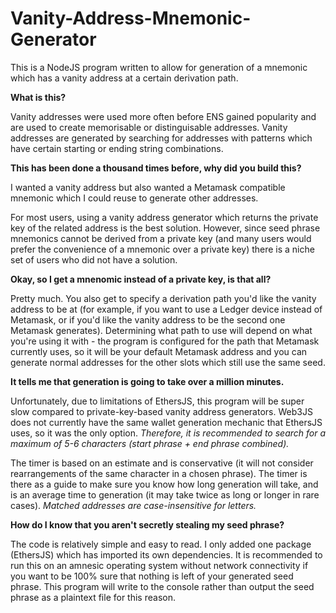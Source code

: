 # Vanity-Address-Mnemonic-Generator

This is a NodeJS program written to allow for generation of a mnemonic which has a vanity address at a certain derivation path.

**What is this?**

Vanity addresses were used more often before ENS gained popularity and are used to create memorisable or distinguisable addresses. Vanity addresses are generated by searching for addresses with patterns which have certain starting or ending string combinations. 

**This has been done a thousand times before, why did you build this?**

I wanted a vanity address but also wanted a Metamask compatible mnemonic which I could reuse to generate other addresses.

For most users, using a vanity address generator which returns the private key of the related address is the best solution. However, since seed phrase mnemonics cannot be derived from a private key (and many users would prefer the convenience of a mnemonic over a private key) there is a niche set of users who did not have a solution.

**Okay, so I get a mnenomic instead of a private key, is that all?**

Pretty much. You also get to specify a derivation path you'd like the vanity address to be at (for example, if you want to use a Ledger device instead of Metamask, or if you'd like the vanity address to be the second one Metamask generates). Determining what path to use will depend on what you're using it with - the program is configured for the path that Metamask currently uses, so it will be your default Metamask address and you can generate normal addresses for the other slots which still use the same seed.

**It tells me that generation is going to take over a million minutes.**

Unfortunately, due to limitations of EthersJS, this program will be super slow compared to private-key-based vanity address generators. Web3JS does not currently have the same wallet generation mechanic that EthersJS uses, so it was the only option. *Therefore, it is recommended to search for a maximum of 5-6 characters (start phrase + end phrase combined).*

The timer is based on an estimate and is conservative (it will not consider rearrangements of the same character in a chosen phrase). The timer is there as a guide to make sure you know how long generation will take, and is an average time to generation (it may take twice as long or longer in rare cases). *Matched addresses are case-insensitive for letters.*

**How do I know that you aren't secretly stealing my seed phrase?**

The code is relatively simple and easy to read. I only added one package (EthersJS) which has imported its own dependencies. It is recommended to run this on an amnesic operating system without network connectivity if you want to be 100% sure that nothing is left of your generated seed phrase. This program will write to the console rather than output the seed phrase as a plaintext file for this reason.





